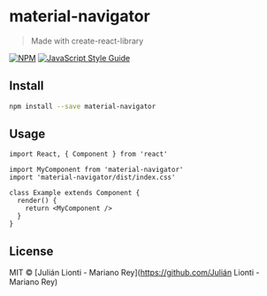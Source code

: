# material-navigator

> Made with create-react-library

[![NPM](https://img.shields.io/npm/v/material-navigator.svg)](https://www.npmjs.com/package/material-navigator) [![JavaScript Style Guide](https://img.shields.io/badge/code_style-standard-brightgreen.svg)](https://standardjs.com)

## Install

```bash
npm install --save material-navigator
```

## Usage

```tsx
import React, { Component } from 'react'

import MyComponent from 'material-navigator'
import 'material-navigator/dist/index.css'

class Example extends Component {
  render() {
    return <MyComponent />
  }
}
```

## License

MIT © [Julián Lionti - Mariano Rey](https://github.com/Julián Lionti - Mariano Rey)
